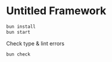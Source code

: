 # Untitled Framework

```sh
bun install
bun start
```

Check type & lint errors

```sh
bun check
```
